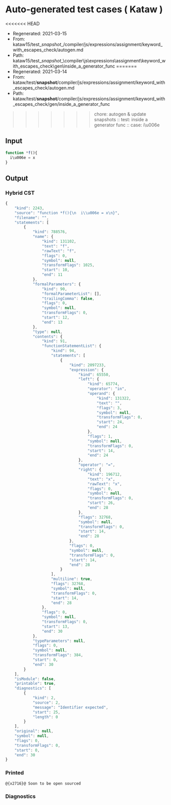 # Auto-generated test cases ( Kataw )
<<<<<<< HEAD
- Regenerated: 2021-03-15
- From: kataw15/test\__snapshot__/compiler/js/expressions/assignment/keyword_with_escapes_check/autogen.md
- Path: kataw15/test\__snapshot__\compiler\js\expressions\assignment\keyword_with_escapes_check\gen\inside_a_generator_func
=======
- Regenerated: 2021-03-14
- From: kataw/test/__snapshot__/compiler/js/expressions/assignment/keyword_with_escapes_check/autogen.md
- Path: kataw/test/__snapshot__/compiler/js/expressions/assignment/keyword_with_escapes_check/gen/inside_a_generator_func
>>>>>>> chore: autogen & update snapshots
> :: test: inside a generator func
> :: case: i\u006e
## Input

`````js
function *f(){
  i\u006e = x
}
`````

## Output

### Hybrid CST

```javascript
{
    "kind": 2243,
    "source": "function *f(){\n  i\\u006e = x\n}",
    "filename": "",
    "statements": [
        {
            "kind": 788576,
            "name": {
                "kind": 131102,
                "text": "f",
                "rawText": "f",
                "flags": 0,
                "symbol": null,
                "transformFlags": 1025,
                "start": 10,
                "end": 11
            },
            "formalParameters": {
                "kind": 90,
                "formalParameterList": [],
                "trailingComma": false,
                "flags": 0,
                "symbol": null,
                "transformFlags": 0,
                "start": 12,
                "end": 13
            },
            "type": null,
            "contents": {
                "kind": 91,
                "functionStatementList": {
                    "kind": 94,
                    "statements": [
                        {
                            "kind": 2097233,
                            "expression": {
                                "kind": 65550,
                                "left": {
                                    "kind": 65774,
                                    "operator": "in",
                                    "operand": {
                                        "kind": 131322,
                                        "text": "",
                                        "flags": 3,
                                        "symbol": null,
                                        "transformFlags": 0,
                                        "start": 24,
                                        "end": 24
                                    },
                                    "flags": 1,
                                    "symbol": null,
                                    "transformFlags": 0,
                                    "start": 14,
                                    "end": 24
                                },
                                "operator": "=",
                                "right": {
                                    "kind": 196712,
                                    "text": "x",
                                    "rawText": "x",
                                    "flags": 0,
                                    "symbol": null,
                                    "transformFlags": 0,
                                    "start": 26,
                                    "end": 28
                                },
                                "flags": 32768,
                                "symbol": null,
                                "transformFlags": 0,
                                "start": 14,
                                "end": 28
                            },
                            "flags": 0,
                            "symbol": null,
                            "transformFlags": 0,
                            "start": 14,
                            "end": 28
                        }
                    ],
                    "multiline": true,
                    "flags": 32768,
                    "symbol": null,
                    "transformFlags": 0,
                    "start": 14,
                    "end": 28
                },
                "flags": 0,
                "symbol": null,
                "transformFlags": 0,
                "start": 13,
                "end": 30
            },
            "typeParameters": null,
            "flags": 0,
            "symbol": null,
            "transformFlags": 384,
            "start": 0,
            "end": 30
        }
    ],
    "isModule": false,
    "printable": true,
    "diagnostics": [
        {
            "kind": 2,
            "source": 2,
            "message": "Identifier expected",
            "start": 25,
            "length": 0
        }
    ],
    "original": null,
    "symbol": null,
    "flags": 0,
    "transformFlags": 0,
    "start": 0,
    "end": 30
}
```

### Printed

```javascript
@{x2716}@ Soon to be open sourced
```

### Diagnostics

```javascript

```

